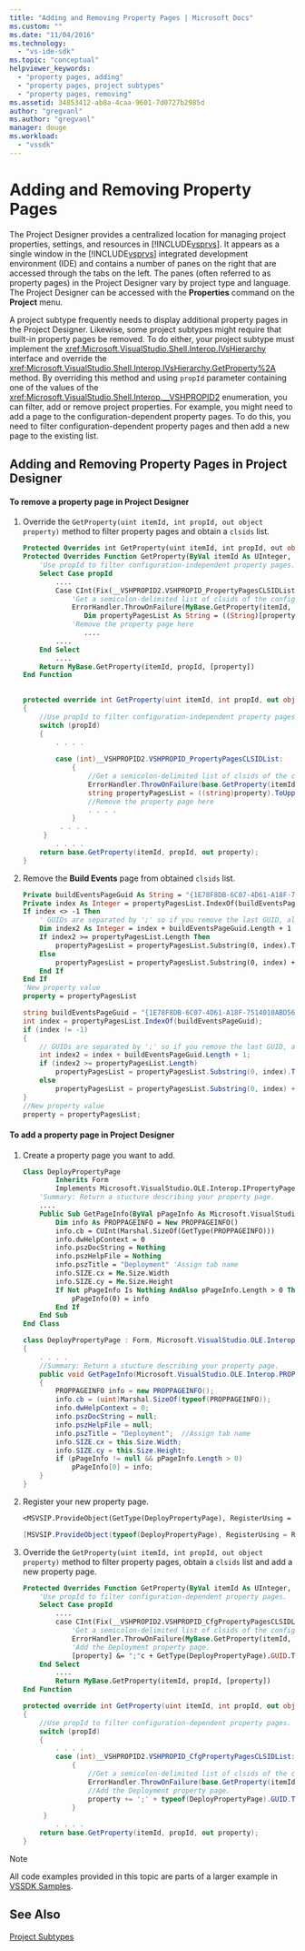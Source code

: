 ```yaml
---
title: "Adding and Removing Property Pages | Microsoft Docs"
ms.custom: ""
ms.date: "11/04/2016"
ms.technology: 
  - "vs-ide-sdk"
ms.topic: "conceptual"
helpviewer_keywords: 
  - "property pages, adding"
  - "property pages, project subtypes"
  - "property pages, removing"
ms.assetid: 34853412-ab8a-4caa-9601-7d0727b2985d
author: "gregvanl"
ms.author: "gregvanl"
manager: douge
ms.workload: 
  - "vssdk"
---
```

# Adding and Removing Property Pages
The Project Designer provides a centralized location for managing project properties, settings, and resources in [!INCLUDE[vsprvs](../code-quality/includes/vsprvs_md.md)]. It appears as a single window in the [!INCLUDE[vsprvs](../code-quality/includes/vsprvs_md.md)] integrated development environment (IDE) and contains a number of panes on the right that are accessed through the tabs on the left. The panes (often referred to as property pages) in the Project Designer vary by project type and language. The Project Designer can be accessed with the **Properties** command on the **Project** menu.  
  
 A project subtype frequently needs to display additional property pages in the Project Designer. Likewise, some project subtypes might require that built-in property pages be removed. To do either, your project subtype must implement the <xref:Microsoft.VisualStudio.Shell.Interop.IVsHierarchy> interface and override the <xref:Microsoft.VisualStudio.Shell.Interop.IVsHierarchy.GetProperty%2A> method. By overriding this method and using `propId` parameter containing one of the values of the <xref:Microsoft.VisualStudio.Shell.Interop.__VSHPROPID2> enumeration, you can filter, add or remove project properties. For example, you might need to add a page to the configuration-dependent property pages. To do this, you need to filter configuration-dependent property pages and then add a new page to the existing list.  
  
## Adding and Removing Property Pages in Project Designer  
  
#### To remove a property page in Project Designer  
  
1.  Override the `GetProperty(uint itemId, int propId, out object property)` method to filter property pages and obtain a `clsids` list.  
  
    ```vb  
    Protected Overrides int GetProperty(uint itemId, int propId, out object property)  
    Protected Overrides Function GetProperty(ByVal itemId As UInteger, ByVal propId As Integer, ByRef [property] As Object) As Integer  
        'Use propId to filter configuration-independent property pages.  
        Select Case propId  
            ....   
            Case CInt(Fix(__VSHPROPID2.VSHPROPID_PropertyPagesCLSIDList))  
                'Get a semicolon-delimited list of clsids of the configuration-independent property pages  
                ErrorHandler.ThrowOnFailure(MyBase.GetProperty(itemId, propId, [property]))  
                   Dim propertyPagesList As String = ((String)[property]).ToUpper(CultureInfo.InvariantCulture)  
                'Remove the property page here  
                   ....  
            ....  
        End Select  
            ....   
        Return MyBase.GetProperty(itemId, propId, [property])  
    End Function  
  
    ```  
  
    ```csharp  
    protected override int GetProperty(uint itemId, int propId, out object property)  
    {  
        //Use propId to filter configuration-independent property pages.  
        switch (propId)  
        {  
            . . . .  
  
            case (int)__VSHPROPID2.VSHPROPID_PropertyPagesCLSIDList:  
                {  
                    //Get a semicolon-delimited list of clsids of the configuration-independent property pages  
                    ErrorHandler.ThrowOnFailure(base.GetProperty(itemId, propId, out property));  
                    string propertyPagesList = ((string)property).ToUpper(CultureInfo.InvariantCulture);  
                    //Remove the property page here  
                    . . . .  
                }  
             . . . .  
         }  
            . . . .  
        return base.GetProperty(itemId, propId, out property);  
    }  
    ```  
  
2.  Remove the **Build Events** page from obtained `clsids` list.  
  
    ```vb  
    Private buildEventsPageGuid As String = "{1E78F8DB-6C07-4D61-A18F-7514010ABD56}"  
    Private index As Integer = propertyPagesList.IndexOf(buildEventsPageGuid)  
    If index <> -1 Then  
        ' GUIDs are separated by ';' so if you remove the last GUID, also remove the last ';'  
        Dim index2 As Integer = index + buildEventsPageGuid.Length + 1  
        If index2 >= propertyPagesList.Length Then  
            propertyPagesList = propertyPagesList.Substring(0, index).TrimEnd(";"c)  
        Else  
            propertyPagesList = propertyPagesList.Substring(0, index) + propertyPagesList.Substring(index2)  
        End If  
    End If  
    'New property value  
    property = propertyPagesList  
    ```  
  
    ```csharp  
    string buildEventsPageGuid = "{1E78F8DB-6C07-4D61-A18F-7514010ABD56}";  
    int index = propertyPagesList.IndexOf(buildEventsPageGuid);  
    if (index != -1)  
    {  
        // GUIDs are separated by ';' so if you remove the last GUID, also remove the last ';'  
        int index2 = index + buildEventsPageGuid.Length + 1;  
        if (index2 >= propertyPagesList.Length)  
            propertyPagesList = propertyPagesList.Substring(0, index).TrimEnd(';');  
        else  
            propertyPagesList = propertyPagesList.Substring(0, index) + propertyPagesList.Substring(index2);  
    }  
    //New property value  
    property = propertyPagesList;  
    ```  
  
#### To add a property page in Project Designer  
  
1.  Create a property page you want to add.  
  
    ```vb  
    Class DeployPropertyPage  
            Inherits Form  
            Implements Microsoft.VisualStudio.OLE.Interop.IPropertyPage  
        'Summary: Return a stucture describing your property page.  
        ....   
        Public Sub GetPageInfo(ByVal pPageInfo As Microsoft.VisualStudio.OLE.Interop.PROPPAGEINFO())  
            Dim info As PROPPAGEINFO = New PROPPAGEINFO()  
            info.cb = CUInt(Marshal.SizeOf(GetType(PROPPAGEINFO)))  
            info.dwHelpContext = 0  
            info.pszDocString = Nothing  
            info.pszHelpFile = Nothing  
            info.pszTitle = "Deployment" 'Assign tab name  
            info.SIZE.cx = Me.Size.Width  
            info.SIZE.cy = Me.Size.Height  
            If Not pPageInfo Is Nothing AndAlso pPageInfo.Length > 0 Then  
                pPageInfo(0) = info  
            End If  
        End Sub  
    End Class  
    ```  
  
    ```csharp  
    class DeployPropertyPage : Form, Microsoft.VisualStudio.OLE.Interop.IPropertyPage  
    {  
        . . . .   
        //Summary: Return a stucture describing your property page.  
        public void GetPageInfo(Microsoft.VisualStudio.OLE.Interop.PROPPAGEINFO[] pPageInfo)  
        {  
            PROPPAGEINFO info = new PROPPAGEINFO();  
            info.cb = (uint)Marshal.SizeOf(typeof(PROPPAGEINFO));  
            info.dwHelpContext = 0;  
            info.pszDocString = null;  
            info.pszHelpFile = null;  
            info.pszTitle = "Deployment";  //Assign tab name  
            info.SIZE.cx = this.Size.Width;  
            info.SIZE.cy = this.Size.Height;  
            if (pPageInfo != null && pPageInfo.Length > 0)  
                pPageInfo[0] = info;  
        }  
    }  
    ```  
  
2.  Register your new property page.  
  
    ```vb  
    <MSVSIP.ProvideObject(GetType(DeployPropertyPage), RegisterUsing = RegistrationMethod.CodeBase)>  
    ```  
  
    ```csharp  
    [MSVSIP.ProvideObject(typeof(DeployPropertyPage), RegisterUsing = RegistrationMethod.CodeBase)]  
    ```  
  
3.  Override the `GetProperty(uint itemId, int propId, out object property)` method to filter property pages, obtain a `clsids` list and add a new property page.  
  
    ```vb  
    Protected Overrides Function GetProperty(ByVal itemId As UInteger, ByVal propId As Integer, ByRef [property] As Object) As Integer  
        'Use propId to filter configuration-dependent property pages.  
        Select Case propId  
            ....   
            case CInt(Fix(__VSHPROPID2.VSHPROPID_CfgPropertyPagesCLSIDList)):  
                'Get a semicolon-delimited list of clsids of the configuration-dependent property pages.  
                ErrorHandler.ThrowOnFailure(MyBase.GetProperty(itemId, propId, [property]))  
                'Add the Deployment property page.  
                [property] &= ";"c + GetType(DeployPropertyPage).GUID.ToString("B")  
        End Select  
            ....   
            Return MyBase.GetProperty(itemId, propId, [property])  
    End Function  
    ```  
  
    ```csharp  
    protected override int GetProperty(uint itemId, int propId, out object property)  
    {  
        //Use propId to filter configuration-dependent property pages.  
        switch (propId)  
        {  
            . . . .  
            case (int)__VSHPROPID2.VSHPROPID_CfgPropertyPagesCLSIDList:  
                {  
                    //Get a semicolon-delimited list of clsids of the configuration-dependent property pages.  
                    ErrorHandler.ThrowOnFailure(base.GetProperty(itemId, propId, out property));  
                    //Add the Deployment property page.  
                    property += ';' + typeof(DeployPropertyPage).GUID.ToString("B");  
                }  
         }  
            . . . .  
        return base.GetProperty(itemId, propId, out property);  
    }  
    ```  
  
> [!NOTE]
>  All code examples provided in this topic are parts of a larger example in [VSSDK Samples](http://aka.ms/vs2015sdksamples).  
  
## See Also  
 [Project Subtypes](../extensibility/internals/project-subtypes.md)